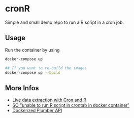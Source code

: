 # cronR

Simple and small demo repo to run a R script in a cron job.

## Usage

Run the container by using

```bash
docker-compose up

## If you want to re-build the image:
docker-compose up --build
```

## More Infos

* [Live data extraction with Cron and R](https://medium.com/analytics-vidhya/live-data-extraction-with-cron-and-r-f29324bf153e)
* [SO "unable to run R script in crontab in docker container"](https://stackoverflow.com/a/58298667/)
* [Dockerized Plumber API](https://github.com/timosch29/Dockerized-Plumber-API)
